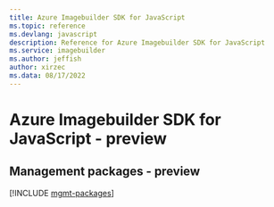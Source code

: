 ```yaml
---
title: Azure Imagebuilder SDK for JavaScript
ms.topic: reference
ms.devlang: javascript
description: Reference for Azure Imagebuilder SDK for JavaScript
ms.service: imagebuilder
ms.author: jeffish
author: xirzec
ms.data: 08/17/2022
---
```

# Azure Imagebuilder SDK for JavaScript - preview

## Management packages - preview
[!INCLUDE [mgmt-packages](imagebuilder-mgmt-index.md)]
